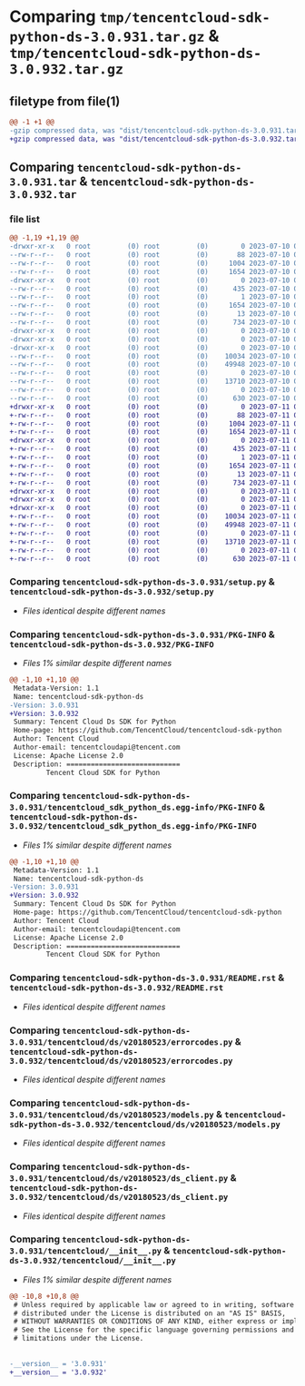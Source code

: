 # Comparing `tmp/tencentcloud-sdk-python-ds-3.0.931.tar.gz` & `tmp/tencentcloud-sdk-python-ds-3.0.932.tar.gz`

## filetype from file(1)

```diff
@@ -1 +1 @@
-gzip compressed data, was "dist/tencentcloud-sdk-python-ds-3.0.931.tar", last modified: Mon Jul 10 00:39:32 2023, max compression
+gzip compressed data, was "dist/tencentcloud-sdk-python-ds-3.0.932.tar", last modified: Tue Jul 11 00:42:11 2023, max compression
```

## Comparing `tencentcloud-sdk-python-ds-3.0.931.tar` & `tencentcloud-sdk-python-ds-3.0.932.tar`

### file list

```diff
@@ -1,19 +1,19 @@
-drwxr-xr-x   0 root         (0) root         (0)        0 2023-07-10 00:39:32.000000 tencentcloud-sdk-python-ds-3.0.931/
--rw-r--r--   0 root         (0) root         (0)       88 2023-07-10 00:39:32.000000 tencentcloud-sdk-python-ds-3.0.931/setup.cfg
--rw-r--r--   0 root         (0) root         (0)     1004 2023-07-10 00:39:32.000000 tencentcloud-sdk-python-ds-3.0.931/setup.py
--rw-r--r--   0 root         (0) root         (0)     1654 2023-07-10 00:39:32.000000 tencentcloud-sdk-python-ds-3.0.931/PKG-INFO
-drwxr-xr-x   0 root         (0) root         (0)        0 2023-07-10 00:39:32.000000 tencentcloud-sdk-python-ds-3.0.931/tencentcloud_sdk_python_ds.egg-info/
--rw-r--r--   0 root         (0) root         (0)      435 2023-07-10 00:39:32.000000 tencentcloud-sdk-python-ds-3.0.931/tencentcloud_sdk_python_ds.egg-info/SOURCES.txt
--rw-r--r--   0 root         (0) root         (0)        1 2023-07-10 00:39:32.000000 tencentcloud-sdk-python-ds-3.0.931/tencentcloud_sdk_python_ds.egg-info/dependency_links.txt
--rw-r--r--   0 root         (0) root         (0)     1654 2023-07-10 00:39:32.000000 tencentcloud-sdk-python-ds-3.0.931/tencentcloud_sdk_python_ds.egg-info/PKG-INFO
--rw-r--r--   0 root         (0) root         (0)       13 2023-07-10 00:39:32.000000 tencentcloud-sdk-python-ds-3.0.931/tencentcloud_sdk_python_ds.egg-info/top_level.txt
--rw-r--r--   0 root         (0) root         (0)      734 2023-07-10 00:39:32.000000 tencentcloud-sdk-python-ds-3.0.931/README.rst
-drwxr-xr-x   0 root         (0) root         (0)        0 2023-07-10 00:39:32.000000 tencentcloud-sdk-python-ds-3.0.931/tencentcloud/
-drwxr-xr-x   0 root         (0) root         (0)        0 2023-07-10 00:39:32.000000 tencentcloud-sdk-python-ds-3.0.931/tencentcloud/ds/
-drwxr-xr-x   0 root         (0) root         (0)        0 2023-07-10 00:39:32.000000 tencentcloud-sdk-python-ds-3.0.931/tencentcloud/ds/v20180523/
--rw-r--r--   0 root         (0) root         (0)    10034 2023-07-10 00:39:32.000000 tencentcloud-sdk-python-ds-3.0.931/tencentcloud/ds/v20180523/errorcodes.py
--rw-r--r--   0 root         (0) root         (0)    49948 2023-07-10 00:39:32.000000 tencentcloud-sdk-python-ds-3.0.931/tencentcloud/ds/v20180523/models.py
--rw-r--r--   0 root         (0) root         (0)        0 2023-07-10 00:39:32.000000 tencentcloud-sdk-python-ds-3.0.931/tencentcloud/ds/v20180523/__init__.py
--rw-r--r--   0 root         (0) root         (0)    13710 2023-07-10 00:39:32.000000 tencentcloud-sdk-python-ds-3.0.931/tencentcloud/ds/v20180523/ds_client.py
--rw-r--r--   0 root         (0) root         (0)        0 2023-07-10 00:39:32.000000 tencentcloud-sdk-python-ds-3.0.931/tencentcloud/ds/__init__.py
--rw-r--r--   0 root         (0) root         (0)      630 2023-07-10 00:39:32.000000 tencentcloud-sdk-python-ds-3.0.931/tencentcloud/__init__.py
+drwxr-xr-x   0 root         (0) root         (0)        0 2023-07-11 00:42:11.000000 tencentcloud-sdk-python-ds-3.0.932/
+-rw-r--r--   0 root         (0) root         (0)       88 2023-07-11 00:42:11.000000 tencentcloud-sdk-python-ds-3.0.932/setup.cfg
+-rw-r--r--   0 root         (0) root         (0)     1004 2023-07-11 00:42:11.000000 tencentcloud-sdk-python-ds-3.0.932/setup.py
+-rw-r--r--   0 root         (0) root         (0)     1654 2023-07-11 00:42:11.000000 tencentcloud-sdk-python-ds-3.0.932/PKG-INFO
+drwxr-xr-x   0 root         (0) root         (0)        0 2023-07-11 00:42:11.000000 tencentcloud-sdk-python-ds-3.0.932/tencentcloud_sdk_python_ds.egg-info/
+-rw-r--r--   0 root         (0) root         (0)      435 2023-07-11 00:42:11.000000 tencentcloud-sdk-python-ds-3.0.932/tencentcloud_sdk_python_ds.egg-info/SOURCES.txt
+-rw-r--r--   0 root         (0) root         (0)        1 2023-07-11 00:42:11.000000 tencentcloud-sdk-python-ds-3.0.932/tencentcloud_sdk_python_ds.egg-info/dependency_links.txt
+-rw-r--r--   0 root         (0) root         (0)     1654 2023-07-11 00:42:11.000000 tencentcloud-sdk-python-ds-3.0.932/tencentcloud_sdk_python_ds.egg-info/PKG-INFO
+-rw-r--r--   0 root         (0) root         (0)       13 2023-07-11 00:42:11.000000 tencentcloud-sdk-python-ds-3.0.932/tencentcloud_sdk_python_ds.egg-info/top_level.txt
+-rw-r--r--   0 root         (0) root         (0)      734 2023-07-11 00:42:11.000000 tencentcloud-sdk-python-ds-3.0.932/README.rst
+drwxr-xr-x   0 root         (0) root         (0)        0 2023-07-11 00:42:11.000000 tencentcloud-sdk-python-ds-3.0.932/tencentcloud/
+drwxr-xr-x   0 root         (0) root         (0)        0 2023-07-11 00:42:11.000000 tencentcloud-sdk-python-ds-3.0.932/tencentcloud/ds/
+drwxr-xr-x   0 root         (0) root         (0)        0 2023-07-11 00:42:11.000000 tencentcloud-sdk-python-ds-3.0.932/tencentcloud/ds/v20180523/
+-rw-r--r--   0 root         (0) root         (0)    10034 2023-07-11 00:42:11.000000 tencentcloud-sdk-python-ds-3.0.932/tencentcloud/ds/v20180523/errorcodes.py
+-rw-r--r--   0 root         (0) root         (0)    49948 2023-07-11 00:42:11.000000 tencentcloud-sdk-python-ds-3.0.932/tencentcloud/ds/v20180523/models.py
+-rw-r--r--   0 root         (0) root         (0)        0 2023-07-11 00:42:11.000000 tencentcloud-sdk-python-ds-3.0.932/tencentcloud/ds/v20180523/__init__.py
+-rw-r--r--   0 root         (0) root         (0)    13710 2023-07-11 00:42:11.000000 tencentcloud-sdk-python-ds-3.0.932/tencentcloud/ds/v20180523/ds_client.py
+-rw-r--r--   0 root         (0) root         (0)        0 2023-07-11 00:42:11.000000 tencentcloud-sdk-python-ds-3.0.932/tencentcloud/ds/__init__.py
+-rw-r--r--   0 root         (0) root         (0)      630 2023-07-11 00:42:11.000000 tencentcloud-sdk-python-ds-3.0.932/tencentcloud/__init__.py
```

### Comparing `tencentcloud-sdk-python-ds-3.0.931/setup.py` & `tencentcloud-sdk-python-ds-3.0.932/setup.py`

 * *Files identical despite different names*

### Comparing `tencentcloud-sdk-python-ds-3.0.931/PKG-INFO` & `tencentcloud-sdk-python-ds-3.0.932/PKG-INFO`

 * *Files 1% similar despite different names*

```diff
@@ -1,10 +1,10 @@
 Metadata-Version: 1.1
 Name: tencentcloud-sdk-python-ds
-Version: 3.0.931
+Version: 3.0.932
 Summary: Tencent Cloud Ds SDK for Python
 Home-page: https://github.com/TencentCloud/tencentcloud-sdk-python
 Author: Tencent Cloud
 Author-email: tencentcloudapi@tencent.com
 License: Apache License 2.0
 Description: ============================
         Tencent Cloud SDK for Python
```

### Comparing `tencentcloud-sdk-python-ds-3.0.931/tencentcloud_sdk_python_ds.egg-info/PKG-INFO` & `tencentcloud-sdk-python-ds-3.0.932/tencentcloud_sdk_python_ds.egg-info/PKG-INFO`

 * *Files 1% similar despite different names*

```diff
@@ -1,10 +1,10 @@
 Metadata-Version: 1.1
 Name: tencentcloud-sdk-python-ds
-Version: 3.0.931
+Version: 3.0.932
 Summary: Tencent Cloud Ds SDK for Python
 Home-page: https://github.com/TencentCloud/tencentcloud-sdk-python
 Author: Tencent Cloud
 Author-email: tencentcloudapi@tencent.com
 License: Apache License 2.0
 Description: ============================
         Tencent Cloud SDK for Python
```

### Comparing `tencentcloud-sdk-python-ds-3.0.931/README.rst` & `tencentcloud-sdk-python-ds-3.0.932/README.rst`

 * *Files identical despite different names*

### Comparing `tencentcloud-sdk-python-ds-3.0.931/tencentcloud/ds/v20180523/errorcodes.py` & `tencentcloud-sdk-python-ds-3.0.932/tencentcloud/ds/v20180523/errorcodes.py`

 * *Files identical despite different names*

### Comparing `tencentcloud-sdk-python-ds-3.0.931/tencentcloud/ds/v20180523/models.py` & `tencentcloud-sdk-python-ds-3.0.932/tencentcloud/ds/v20180523/models.py`

 * *Files identical despite different names*

### Comparing `tencentcloud-sdk-python-ds-3.0.931/tencentcloud/ds/v20180523/ds_client.py` & `tencentcloud-sdk-python-ds-3.0.932/tencentcloud/ds/v20180523/ds_client.py`

 * *Files identical despite different names*

### Comparing `tencentcloud-sdk-python-ds-3.0.931/tencentcloud/__init__.py` & `tencentcloud-sdk-python-ds-3.0.932/tencentcloud/__init__.py`

 * *Files 1% similar despite different names*

```diff
@@ -10,8 +10,8 @@
 # Unless required by applicable law or agreed to in writing, software
 # distributed under the License is distributed on an "AS IS" BASIS,
 # WITHOUT WARRANTIES OR CONDITIONS OF ANY KIND, either express or implied.
 # See the License for the specific language governing permissions and
 # limitations under the License.
 
 
-__version__ = '3.0.931'
+__version__ = '3.0.932'
```

